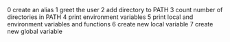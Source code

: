 0 create an alias
1 greet the user
2 add directory to PATH
3 count number of directories in PATH
4 print environment variables
5 print local and environment variables and functions
6 create new local variable
7 create new global variable